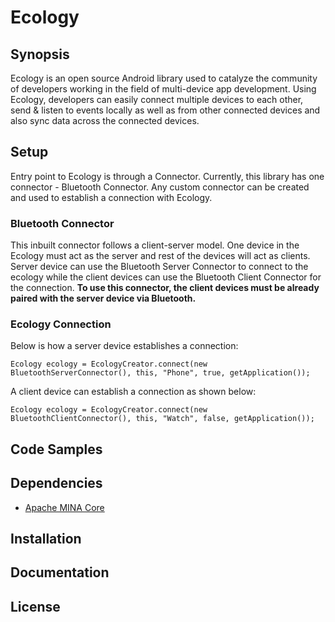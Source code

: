 # Ecology

## Synopsis

Ecology is an open source Android library used to catalyze the community of developers working in the field of multi-device app development. Using Ecology, developers can easily connect multiple devices to each other, send & listen to events locally as well as from other connected devices and also sync data across the connected devices.

## Setup

Entry point to Ecology is through a Connector. Currently, this library has one connector - Bluetooth Connector. Any custom connector can be created and used to establish a connection with Ecology.

### Bluetooth Connector

This inbuilt connector follows a client-server model. One device in the Ecology must act as the server and rest of the devices will act as clients. Server device can use the Bluetooth Server Connector to connect to the ecology while the client devices can use the Bluetooth Client Connector for the connection. **To use this connector, the client devices must be already paired with the server device via Bluetooth.**

### Ecology Connection

Below is how a server device establishes a connection:

`Ecology ecology = EcologyCreator.connect(new BluetoothServerConnector(), this, "Phone", true, getApplication());`

A client device can establish a connection as shown below:

`Ecology ecology = EcologyCreator.connect(new BluetoothClientConnector(), this, "Watch", false, getApplication());`


## Code Samples

## Dependencies

- [Apache MINA Core](https://mvnrepository.com/artifact/org.apache.mina/mina-core/3.0.0-M2)

## Installation

## Documentation

## License

